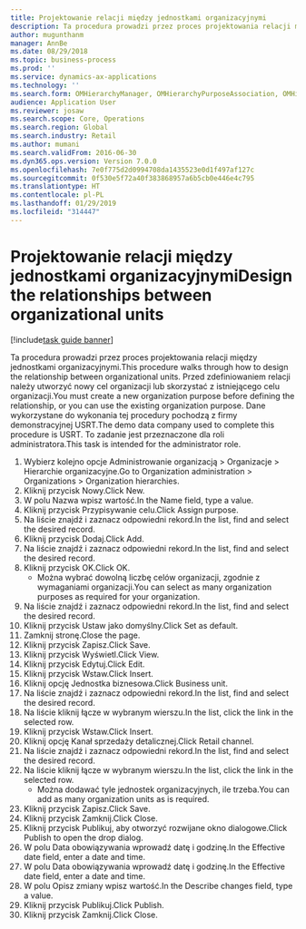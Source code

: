 ```yaml
---
title: Projektowanie relacji między jednostkami organizacyjnymi
description: Ta procedura prowadzi przez proces projektowania relacji między jednostkami organizacyjnymi.
author: mugunthanm
manager: AnnBe
ms.date: 08/29/2018
ms.topic: business-process
ms.prod: ''
ms.service: dynamics-ax-applications
ms.technology: ''
ms.search.form: OMHierarchyManager, OMHierarchyPurposeAssociation, OMHierarchySelection, HierarchyDesigner, OMNodeSelection,  HierarchyPublishAndCloseForm
audience: Application User
ms.reviewer: josaw
ms.search.scope: Core, Operations
ms.search.region: Global
ms.search.industry: Retail
ms.author: mumani
ms.search.validFrom: 2016-06-30
ms.dyn365.ops.version: Version 7.0.0
ms.openlocfilehash: 7e0f775d2d0994708da1435523e0d1f497af127c
ms.sourcegitcommit: 0f530e5f72a40f383868957a6b5cb0e446e4c795
ms.translationtype: HT
ms.contentlocale: pl-PL
ms.lasthandoff: 01/29/2019
ms.locfileid: "314447"
---
```

# <a name="design-the-relationships-between-organizational-units"></a><span data-ttu-id="6d135-103">Projektowanie relacji między jednostkami organizacyjnymi</span><span class="sxs-lookup"><span data-stu-id="6d135-103">Design the relationships between organizational units</span></span>

[!include[task guide banner](../includes/task-guide-banner.md)]

<span data-ttu-id="6d135-104">Ta procedura prowadzi przez proces projektowania relacji między jednostkami organizacyjnymi.</span><span class="sxs-lookup"><span data-stu-id="6d135-104">This procedure walks through how to design the relationship between organizational units.</span></span> <span data-ttu-id="6d135-105">Przed zdefiniowaniem relacji należy utworzyć nowy cel organizacji lub skorzystać z istniejącego celu organizacji.</span><span class="sxs-lookup"><span data-stu-id="6d135-105">You must create a new organization purpose before defining the relationship, or you can use the existing organization purpose.</span></span> <span data-ttu-id="6d135-106">Dane wykorzystane do wykonania tej procedury pochodzą z firmy demonstracyjnej USRT.</span><span class="sxs-lookup"><span data-stu-id="6d135-106">The demo data company used to complete this procedure is USRT.</span></span> <span data-ttu-id="6d135-107">To zadanie jest przeznaczone dla roli administratora.</span><span class="sxs-lookup"><span data-stu-id="6d135-107">This task is intended for the administrator role.</span></span>

1. <span data-ttu-id="6d135-108">Wybierz kolejno opcje Administrowanie organizacją > Organizacje > Hierarchie organizacyjne.</span><span class="sxs-lookup"><span data-stu-id="6d135-108">Go to Organization administration > Organizations > Organization hierarchies.</span></span>
2. <span data-ttu-id="6d135-109">Kliknij przycisk Nowy.</span><span class="sxs-lookup"><span data-stu-id="6d135-109">Click New.</span></span>
3. <span data-ttu-id="6d135-110">W polu Nazwa wpisz wartość.</span><span class="sxs-lookup"><span data-stu-id="6d135-110">In the Name field, type a value.</span></span>
4. <span data-ttu-id="6d135-111">Kliknij przycisk Przypisywanie celu.</span><span class="sxs-lookup"><span data-stu-id="6d135-111">Click Assign purpose.</span></span>
5. <span data-ttu-id="6d135-112">Na liście znajdź i zaznacz odpowiedni rekord.</span><span class="sxs-lookup"><span data-stu-id="6d135-112">In the list, find and select the desired record.</span></span>
6. <span data-ttu-id="6d135-113">Kliknij przycisk Dodaj.</span><span class="sxs-lookup"><span data-stu-id="6d135-113">Click Add.</span></span>
7. <span data-ttu-id="6d135-114">Na liście znajdź i zaznacz odpowiedni rekord.</span><span class="sxs-lookup"><span data-stu-id="6d135-114">In the list, find and select the desired record.</span></span>
8. <span data-ttu-id="6d135-115">Kliknij przycisk OK.</span><span class="sxs-lookup"><span data-stu-id="6d135-115">Click OK.</span></span>
    * <span data-ttu-id="6d135-116">Można wybrać dowolną liczbę celów organizacji, zgodnie z wymaganiami organizacji.</span><span class="sxs-lookup"><span data-stu-id="6d135-116">You can select as many organization purposes as required for your organization.</span></span>  
9. <span data-ttu-id="6d135-117">Na liście znajdź i zaznacz odpowiedni rekord.</span><span class="sxs-lookup"><span data-stu-id="6d135-117">In the list, find and select the desired record.</span></span>
10. <span data-ttu-id="6d135-118">Kliknij przycisk Ustaw jako domyślny.</span><span class="sxs-lookup"><span data-stu-id="6d135-118">Click Set as default.</span></span>
11. <span data-ttu-id="6d135-119">Zamknij stronę.</span><span class="sxs-lookup"><span data-stu-id="6d135-119">Close the page.</span></span>
12. <span data-ttu-id="6d135-120">Kliknij przycisk Zapisz.</span><span class="sxs-lookup"><span data-stu-id="6d135-120">Click Save.</span></span>
13. <span data-ttu-id="6d135-121">Kliknij przycisk Wyświetl.</span><span class="sxs-lookup"><span data-stu-id="6d135-121">Click View.</span></span>
14. <span data-ttu-id="6d135-122">Kliknij przycisk Edytuj.</span><span class="sxs-lookup"><span data-stu-id="6d135-122">Click Edit.</span></span>
15. <span data-ttu-id="6d135-123">Kliknij przycisk Wstaw.</span><span class="sxs-lookup"><span data-stu-id="6d135-123">Click Insert.</span></span>
16. <span data-ttu-id="6d135-124">Kliknij opcję Jednostka biznesowa.</span><span class="sxs-lookup"><span data-stu-id="6d135-124">Click Business unit.</span></span>
17. <span data-ttu-id="6d135-125">Na liście znajdź i zaznacz odpowiedni rekord.</span><span class="sxs-lookup"><span data-stu-id="6d135-125">In the list, find and select the desired record.</span></span>
18. <span data-ttu-id="6d135-126">Na liście kliknij łącze w wybranym wierszu.</span><span class="sxs-lookup"><span data-stu-id="6d135-126">In the list, click the link in the selected row.</span></span>
19. <span data-ttu-id="6d135-127">Kliknij przycisk Wstaw.</span><span class="sxs-lookup"><span data-stu-id="6d135-127">Click Insert.</span></span>
20. <span data-ttu-id="6d135-128">Kliknij opcję Kanał sprzedaży detalicznej.</span><span class="sxs-lookup"><span data-stu-id="6d135-128">Click Retail channel.</span></span>
21. <span data-ttu-id="6d135-129">Na liście znajdź i zaznacz odpowiedni rekord.</span><span class="sxs-lookup"><span data-stu-id="6d135-129">In the list, find and select the desired record.</span></span>
22. <span data-ttu-id="6d135-130">Na liście kliknij łącze w wybranym wierszu.</span><span class="sxs-lookup"><span data-stu-id="6d135-130">In the list, click the link in the selected row.</span></span>
    * <span data-ttu-id="6d135-131">Można dodawać tyle jednostek organizacyjnych, ile trzeba.</span><span class="sxs-lookup"><span data-stu-id="6d135-131">You can add as many organization units as is required.</span></span>  
23. <span data-ttu-id="6d135-132">Kliknij przycisk Zapisz.</span><span class="sxs-lookup"><span data-stu-id="6d135-132">Click Save.</span></span>
24. <span data-ttu-id="6d135-133">Kliknij przycisk Zamknij.</span><span class="sxs-lookup"><span data-stu-id="6d135-133">Click Close.</span></span>
25. <span data-ttu-id="6d135-134">Kliknij przycisk Publikuj, aby otworzyć rozwijane okno dialogowe.</span><span class="sxs-lookup"><span data-stu-id="6d135-134">Click Publish to open the drop dialog.</span></span>
26. <span data-ttu-id="6d135-135">W polu Data obowiązywania wprowadź datę i godzinę.</span><span class="sxs-lookup"><span data-stu-id="6d135-135">In the Effective date field, enter a date and time.</span></span>
27. <span data-ttu-id="6d135-136">W polu Data obowiązywania wprowadź datę i godzinę.</span><span class="sxs-lookup"><span data-stu-id="6d135-136">In the Effective date field, enter a date and time.</span></span>
28. <span data-ttu-id="6d135-137">W polu Opisz zmiany wpisz wartość.</span><span class="sxs-lookup"><span data-stu-id="6d135-137">In the Describe changes field, type a value.</span></span>
29. <span data-ttu-id="6d135-138">Kliknij przycisk Publikuj.</span><span class="sxs-lookup"><span data-stu-id="6d135-138">Click Publish.</span></span>
30. <span data-ttu-id="6d135-139">Kliknij przycisk Zamknij.</span><span class="sxs-lookup"><span data-stu-id="6d135-139">Click Close.</span></span>

